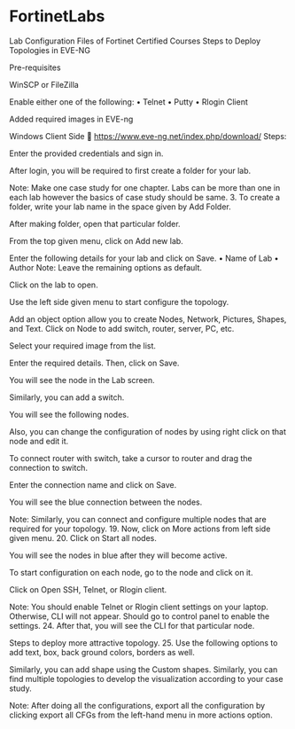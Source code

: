 # FortinetLabs
Lab Configuration Files of Fortinet Certified Courses Steps to Deploy Topologies in EVE-NG

Pre-requisites

WinSCP or FileZilla

Enable either one of the following: • Telnet • Putty • Rlogin Client

Added required images in EVE-ng

Windows Client Side  https://www.eve-ng.net/index.php/download/ Steps:

Enter the provided credentials and sign in.

After login, you will be required to first create a folder for your lab.

Note: Make one case study for one chapter. Labs can be more than one in each lab however the basics of case study should be same. 3. To create a folder, write your lab name in the space given by Add Folder.

After making folder, open that particular folder.

From the top given menu, click on Add new lab.

Enter the following details for your lab and click on Save. • Name of Lab • Author Note: Leave the remaining options as default.

Click on the lab to open.

Use the left side given menu to start configure the topology.

Add an object option allow you to create Nodes, Network, Pictures, Shapes, and Text. Click on Node to add switch, router, server, PC, etc.

Select your required image from the list.

Enter the required details. Then, click on Save.

You will see the node in the Lab screen.

Similarly, you can add a switch.

You will see the following nodes.

Also, you can change the configuration of nodes by using right click on that node and edit it.

To connect router with switch, take a cursor to router and drag the connection to switch.

Enter the connection name and click on Save.

You will see the blue connection between the nodes.

Note: Similarly, you can connect and configure multiple nodes that are required for your topology. 19. Now, click on More actions from left side given menu. 20. Click on Start all nodes.

You will see the nodes in blue after they will become active.

To start configuration on each node, go to the node and click on it.

Click on Open SSH, Telnet, or Rlogin client.

Note: You should enable Telnet or Rlogin client settings on your laptop. Otherwise, CLI will not appear. Should go to control panel to enable the settings. 24. After that, you will see the CLI for that particular node.

Steps to deploy more attractive topology. 25. Use the following options to add text, box, back ground colors, borders as well.

Similarly, you can add shape using the Custom shapes.
Similarly, you can find multiple topologies to develop the visualization according to your case study.

Note: After doing all the configurations, export all the configuration by clicking export all CFGs from the left-hand menu in more actions option.
